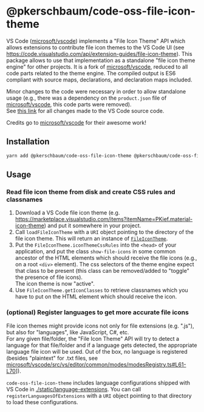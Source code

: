 # @pkerschbaum/code-oss-file-icon-theme

VS Code ([microsoft/vscode](https://github.com/microsoft/vscode)) implements a "File Icon Theme" API which allows extensions to contribute file icon themes to the VS Code UI (see <https://code.visualstudio.com/api/extension-guides/file-icon-theme>).
This package allows to use that implementation as a standalone "file icon theme engine" for other projects. It is a fork of [microsoft/vscode](https://github.com/microsoft/vscode), reduced to all code parts related to the theme engine. The compiled output is ES6 compliant with source maps, declarations, and declaration maps included.

Minor changes to the code were necessary in order to allow standalone usage (e.g., there was a dependency on the `product.json` file of [microsoft/vscode](https://github.com/microsoft/vscode), this code parts were removed).  
See [this link](https://github.com/microsoft/vscode/compare/6d7222d52412f7c6e557ae448795f834e48ba0a1...pkerschbaum:code-oss-file-icon-theme) for all changes made to the VS Code source code.

Credits go to [microsoft/vscode](https://github.com/microsoft/vscode) for their awesome work!

## Installation

```sh
yarn add @pkerschbaum/code-oss-file-icon-theme @pkerschbaum/code-oss-file-service
```

## Usage

### Read file icon theme from disk and create CSS rules and classnames

1. Download a VS Code file icon theme (e.g. <https://marketplace.visualstudio.com/items?itemName=PKief.material-icon-theme>) and put it somewhere in your project.
2. Call `loadFileIconTheme` with a `URI` object pointing to the directory of the file icon theme. This will return an instance of [`FileIconTheme`](./src/code-oss-file-icon-theme/load-file-icon-theme.ts#L14-L17).
3. Put the `FileIconTheme.iconThemeCssRules` into the `<head>` of your application, and put the class `show-file-icons` in some common ancestor of the HTML elements which should receive the file icons (e.g., on a root `<div>` element). The css selectors of the theme engine expect that class to be present (this class can be removed/added to "toggle" the presence of file icons).  
   The icon theme is now "active".
4. Use `FileIconTheme.getIconClasses` to retrieve classnames which you have to put on the HTML element which should receive the icon.

### (optional) Register languages to get more accurate file icons

File icon themes might provide icons not only for file extensions (e.g. ".js"), but also for "languages", like JavaScript, C#, etc.  
For any given file/folder, the "File Icon Theme" API will try to detect a language for that file/folder and if a language gets detected, the appropriate language file icon will be used. Out of the box, no language is registered (besides "plaintext" for .txt files, see [microsoft/vscode/src/vs/editor/common/modes/modesRegistry.ts#L61-L70](https://github.com/microsoft/vscode/blob/e35e898ac77744a6d289df4082d23799ff9e1b61/src/vs/editor/common/modes/modesRegistry.ts#L61-L70)]).

`code-oss-file-icon-theme` includes language configurations shipped with VS Code in [./static/language-extensions](./static/language-extensions). You can call `registerLanguagesOfExtensions` with a `URI` object pointing to that directory to load these configurations.
